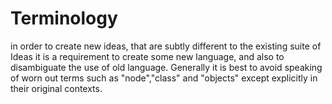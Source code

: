 # Terminology

in order to create new ideas, that are subtly different to the existing suite of Ideas it is a requirement to create some new language, and also to disambiguate the use of old language. Generally it is best to avoid speaking of worn out terms such as "node","class" and "objects" except explicitly in their original contexts.



